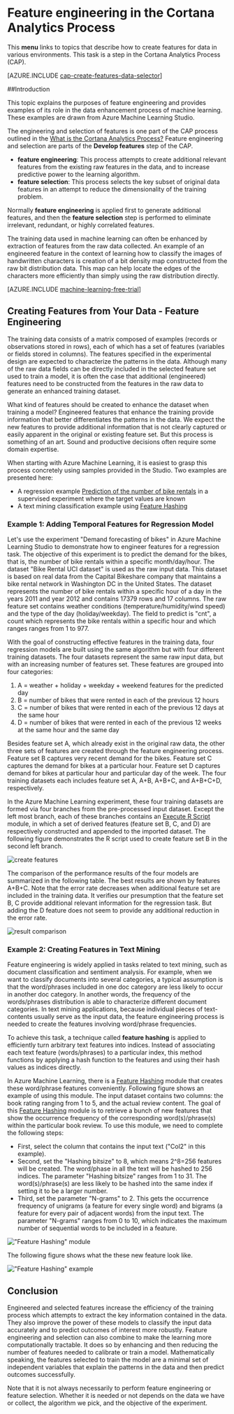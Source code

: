 <properties
	pageTitle="Feature engineering in the Cortana Analytics Process | Microsoft Azure" 
	description="Explains the purposes of feature engineering and provides examples of its role in the data enhancement process of machine learning."
	services="machine-learning"
	documentationCenter=""
	authors="bradsev"
	manager="paulettm"
	editor="cgronlun"/>

<tags
	ms.service="machine-learning"
	ms.workload="data-services"
	ms.tgt_pltfrm="na"
	ms.devlang="na"
	ms.topic="article"
	ms.date="10/20/2015"
	ms.author="zhangya;bradsev" />


# Feature engineering in the Cortana Analytics Process 

This **menu** links to topics that describe how to create features for data in various environments. This task is a step in the Cortana Analytics Process (CAP).

[AZURE.INCLUDE [cap-create-features-data-selector](../../includes/cap-create-features-selector.md)]

##Introduction

This topic explains the purposes of feature engineering and provides examples of its role in the data enhancement process of machine learning. These examples are drawn from Azure Machine Learning Studio. 

The engineering and selection of features is one part of the CAP process outlined in the [What is the Cortana Analytics Process?](machine-learning-data-science-the-cortana-analytics-process.md) Feature engineering and selection are parts of the **Develop features** step of the CAP. 
* **feature engineering**: This process attempts to create additional relevant features from the existing raw features in the data, and to increase predictive power to the learning algorithm.
* **feature selection**: This process selects the key subset of original data features in an attempt to reduce the dimensionality of the training problem.

Normally **feature engineering** is applied first to generate additional features, and then the **feature selection** step is performed to eliminate irrelevant, redundant, or highly correlated features.

The training data used in machine learning can often be enhanced by extraction of features from the raw data collected. An example of an engineered feature in the context of learning how to classify the images of handwritten characters is creation of a bit density map constructed from the raw bit distribution data. This map can help locate the edges of the characters more efficiently than simply using the raw distribution directly.


[AZURE.INCLUDE [machine-learning-free-trial](../../includes/machine-learning-free-trial.md)]


## Creating Features from Your Data - Feature Engineering

The training data consists of a matrix composed of examples (records or observations stored in rows), each of which has a set of features (variables or fields stored in columns). The features specified in the experimental design are expected to characterize the patterns in the data. Although many of the raw data fields can be directly included in the selected feature set used to train a model, it is often the case that additional (engineered) features need to be constructed from the features in the raw data to generate an enhanced training dataset.

What kind of features should be created to enhance the dataset when training a model? Engineered features that enhance the training provide information that better differentiates the patterns in the data. We expect the new features to provide additional information that is not clearly captured or easily apparent in the original or existing feature set. But this process is something of an art. Sound and productive decisions often require some domain expertise.

When starting with Azure Machine Learning, it is easiest to grasp this process concretely using samples provided in the Studio. Two examples are presented here:

* A regression example [Prediction of the number of bike rentals](../machine-learning-sample-prediction-of-number-of-bike-rentals.md) in a supervised experiment where the target values are known
* A text mining classification example using [Feature Hashing](https://msdn.microsoft.com/library/azure/c9a82660-2d9c-411d-8122-4d9e0b3ce92a/)

### Example 1: Adding Temporal Features for Regression Model ###

Let's use the experiment "Demand forecasting of bikes" in Azure Machine Learning Studio to demonstrate how to engineer features for a regression task. The objective of this experiment is to predict the demand for the bikes, that is, the number of bike rentals within a specific month/day/hour. The dataset "Bike Rental UCI dataset" is used as the raw input data. This dataset is based on real data from the Capital Bikeshare company that maintains a bike rental network in Washington DC in the United States. The dataset represents the number of bike rentals within a specific hour of a day in the years 2011 and year 2012 and contains 17379 rows and 17 columns. The raw feature set contains weather conditions (temperature/humidity/wind speed) and the type of the day (holiday/weekday). The field to predict is "cnt", a count which represents the bike rentals within a specific hour and which ranges ranges from 1 to 977.

With the goal of constructing effective features in the training data, four regression models are built using the same algorithm but with four different training datasets. The four datasets represent the same raw input data, but with an increasing number of features set. These features are grouped into four categories:

1. A = weather + holiday + weekday + weekend features for the predicted day
2. B = number of bikes that were rented in each of the previous 12 hours
3. C = number of bikes that were rented in each of the previous 12 days at the same hour
4. D = number of bikes that were rented in each of the previous 12 weeks at the same hour and the same day

Besides feature set A, which already exist in the original raw data, the other three sets of features are created through the feature engineering process. Feature set B captures very recent demand for the bikes. Feature set C captures the demand for bikes at a particular hour. Feature set D captures demand for bikes at particular hour and particular day of the week. The four training datasets each includes feature set A, A+B, A+B+C, and A+B+C+D, respectively.

In the Azure Machine Learning experiment, these four training datasets are formed via four branches from the pre-processed input dataset. Except the left most branch, each of these branches contains an [Execute R Script](https://msdn.microsoft.com/library/azure/30806023-392b-42e0-94d6-6b775a6e0fd5/) module, in which a set of derived features (feature set B, C, and D) are respectively constructed and appended to the imported dataset. The following figure demonstrates the R script used to create feature set B in the second left branch.

![create features](./media/machine-learning-data-science-create-features/addFeature-Rscripts.png)

The comparison of the performance results of the four models are summarized in the following table. The best results are shown by features A+B+C. Note that the error rate decreases when additional feature set are included in the training data. It verifies our presumption that the feature set B, C provide additional relevant information for the regression task. But adding the D feature does not seem to provide any additional reduction in the error rate.

![result comparison](./media/machine-learning-data-science-create-features/result1.png)

### <a name="example2"></a> Example 2: Creating Features in Text Mining  

Feature engineering is widely applied in tasks related to text mining, such as document classification and sentiment analysis. For example, when we want to classify documents into several categories, a typical assumption is that the word/phrases included in one doc category are less likely to occur in another doc category. In another words, the frequency of the words/phrases distribution is able to characterize different document categories. In text mining applications, because individual pieces of text-contents usually serve as the input data, the feature engineering process is needed to create the features involving word/phrase frequencies.

To achieve this task, a technique called **feature hashing** is applied to efficiently turn arbitrary text features into indices. Instead of associating each text feature (words/phrases) to a particular index, this method functions by applying a hash function to the features and using their hash values as indices directly.

In Azure Machine Learning, there is a [Feature Hashing](https://msdn.microsoft.com/library/azure/c9a82660-2d9c-411d-8122-4d9e0b3ce92a/) module that creates these word/phrase features conveniently. Following figure shows an example of using this module. The input dataset contains two columns: the book rating ranging from 1 to 5, and the actual review content. The goal of this [Feature Hashing](https://msdn.microsoft.com/library/azure/c9a82660-2d9c-411d-8122-4d9e0b3ce92a/) module is to retrieve a bunch of new features that show the occurrence frequency of the corresponding word(s)/phrase(s) within the particular book review. To use this module, we need to complete the following steps:

* First, select the column that contains the input text ("Col2" in this example).
* Second, set the "Hashing bitsize" to 8, which means 2^8=256 features will be created. The word/phase in all the text will be hashed to 256 indices. The parameter "Hashing bitsize" ranges from 1 to 31. The word(s)/phrase(s) are less likely to be hashed into the same index if setting it to be a larger number.
* Third, set the parameter "N-grams" to 2. This gets the occurrence frequency of unigrams (a feature for every single word) and bigrams (a feature for every pair of adjacent words) from the input text. The parameter "N-grams" ranges from 0 to 10, which indicates the maximum number of sequential words to be included in a feature.  

!["Feature Hashing" module](./media/machine-learning-data-science-create-features/feature-Hashing1.png)

The following figure shows what the these new feature look like.

!["Feature Hashing" example](./media/machine-learning-data-science-create-features/feature-Hashing2.png)


## Conclusion

Engineered and selected features increase the efficiency of the training process which attempts to extract the key information contained in the data. They also improve the power of these models to classify the input data accurately and to predict outcomes of interest more robustly. Feature engineering and selection can also combine to make the learning more computationally tractable. It does so by enhancing and then reducing the number of features needed to calibrate or train a model. Mathematically speaking, the features selected to train the model are a minimal set of independent variables that explain the patterns in the data and then predict outcomes successfully.

Note that it is not always necessarily to perform feature engineering or feature selection. Whether it is needed or not depends on the data we have or collect, the algorithm we pick, and the objective of the experiment.
 
